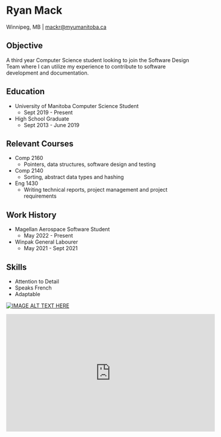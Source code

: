 Ryan Mack
=========
Winnipeg, MB | mackr@myumanitoba.ca 

Objective
---------
A third year Computer Science student looking to join the Software Design Team where I can utilize my experience to contribute to software development and documentation.

Education
---------
- University of Manitoba Computer Science Student
  - Sept 2019 - Present
- High School Graduate
  - Sept 2013 - June 2019

Relevant Courses
---------------
- Comp 2160
  - Pointers, data structures, software design and testing
- Comp 2140
  - Sorting, abstract data types and hashing  
- Eng 1430
  - Writing technical reports, project management and project requirements

Work History
------------
- Magellan Aerospace Software Student
  - May 2022 - Present
- Winpak General Labourer
  - May 2021 - Sept 2021

Skills
------
- Attention to Detail
- Speaks French
- Adaptable
  
[![IMAGE ALT TEXT HERE](https://img.youtube.com/vi/3Lqz4Q15VPA/0.jpg)](https://www.youtube.com/watch?v=3Lqz4Q15VPA)

<iframe width="560" height="315" src="https://www.youtube.com/embed/3Lqz4Q15VPA?si=HcHs7v8wngn1wuMJ" title="YouTube video player" frameborder="0" allow="accelerometer; autoplay; clipboard-write; encrypted-media; gyroscope; picture-in-picture; web-share" referrerpolicy="strict-origin-when-cross-origin" allowfullscreen></iframe>
